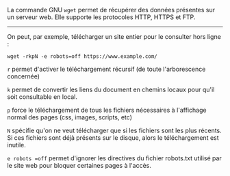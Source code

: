 La commande GNU ``wget`` permet de récupérer des données présentes sur un serveur web. Elle supporte les protocoles HTTP, HTTPS et FTP.

***

On peut, par exemple, télécharger un site entier pour le consulter hors ligne :

````wget -rkpN -e robots=off https://www.example.com/````

``r`` permet d'activer le téléchargement récursif (de toute l'arborescence concernée)

``k`` permet de convertir les liens du document en chemins locaux pour qu'il soit consultable en local.

``p`` force le téléchargement de tous les fichiers nécessaires à l'affichage normal des pages (css, images, scripts, etc)

``N`` spécifie qu'on ne veut télécharger que si les fichiers sont les plus récents. Si ces fichiers sont déjà présents sur le disque, alors le téléchargement est inutile.

``e robots =off`` permet d'ignorer les directives du fichier robots.txt utilisé par le site web pour bloquer certaines pages à l'accès.
